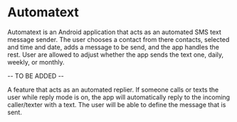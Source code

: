 Automatext
==========

Automatext is an Android application that acts as an automated SMS text message sender. 
The user chooses a contact from there contacts, selected and time and date, adds a message
to be send, and the app handles the rest. User are allowed to adjust whether the app sends 
the text one, daily, weekly, or monthly. 

-- TO BE ADDED -- 

A feature that acts as an automated replier. 
If someone calls or texts the user while reply mode is on, the app will automatically reply
to the incoming caller/texter with a text. The user will be able to define the message that 
is sent.
